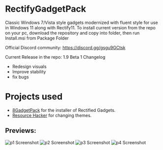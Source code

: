 # RectifyGadgetPack
Classic Windows 7/Vista style gadgets modernized with fluent style for use in Windows 11 along with Rectify11.
To install current version from the repo on your pc, download the repository and copy into folder, then run Install.msi from Package Folder

Official Discord community: https://discord.gg/gsgu9GCtsk

Current Release in the repo: 1.9 Beta 1
Changelog
- Redesign visuals
- Improve stability
- fix bugs

# Projects used
 - [8GadgetPack](https://8gadgetpack.net/) for the installer of Rectified Gadgets.
 - [Resource Hacker](http://www.angusj.com/resourcehacker/) for changing themes.

## Previews:
  ![p1 Screenshot](https://github.com/Lixkote/RectifyGadgetPack/blob/main/Preview/p1.png)
    ![p2 Screenshot](https://github.com/Lixkote/RectifyGadgetPack/blob/main/Preview/p2.png)
      ![p3 Screenshot](https://github.com/Lixkote/RectifyGadgetPack/blob/main/Preview/p3.png)
        ![p4 Screenshot](https://github.com/Lixkote/RectifyGadgetPack/blob/main/Preview/p4.png)
